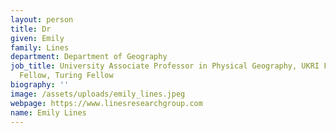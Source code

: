 ```yaml
---
layout: person
title: Dr
given: Emily
family: Lines
department: Department of Geography
job_title: University Associate Professor in Physical Geography, UKRI Future Leaders
  Fellow, Turing Fellow
biography: ''
image: /assets/uploads/emily_lines.jpeg
webpage: https://www.linesresearchgroup.com
name: Emily Lines
---
```

